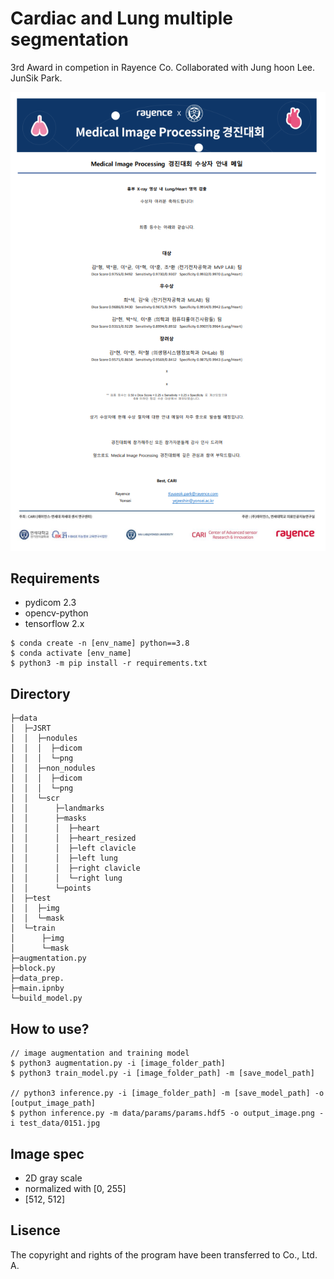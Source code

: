 # Cardiac and Lung multiple segmentation
3rd Award in competion in Rayence Co.
Collaborated with Jung hoon Lee. JunSik Park.

![award](./images/competition.png)


## Requirements
- pydicom 2.3
- opencv-python
- tensorflow 2.x
```
$ conda create -n [env_name] python==3.8
$ conda activate [env_name]
$ python3 -m pip install -r requirements.txt
```

## Directory
```
├─data
│  ├─JSRT
│  │  ├─nodules
│  │  │  ├─dicom
│  │  │  └─png
│  │  ├─non_nodules
│  │  │  ├─dicom
│  │  │  └─png
│  │  └─scr
│  │      ├─landmarks
│  │      ├─masks
│  │      │  ├─heart
│  │      │  ├─heart_resized
│  │      │  ├─left clavicle
│  │      │  ├─left lung
│  │      │  ├─right clavicle
│  │      │  └─right lung
│  │      └─points
│  ├─test
│  │  ├─img
│  │  └─mask
│  └─train
│      ├─img
│      └─mask
├─augmentation.py 
├─block.py
├─data_prep.
├─main.ipnby
└─build_model.py

```

## How to use?
```
// image augmentation and training model
$ python3 augmentation.py -i [image_folder_path]
$ python3 train_model.py -i [image_folder_path] -m [save_model_path]

// python3 inference.py -i [image_folder_path] -m [save_model_path] -o [output_image_path]
$ python inference.py -m data/params/params.hdf5 -o output_image.png -i test_data/0151.jpg
```

## Image spec
- 2D gray scale
- normalized with [0, 255]
- [512, 512]


## Lisence
The copyright and rights of the program have been transferred to Co., Ltd. A.
